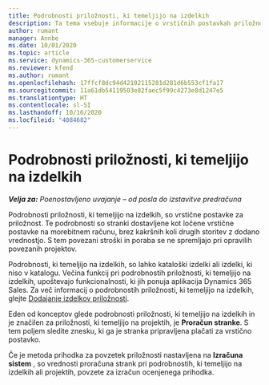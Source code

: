 ```yaml
---
title: Podrobnosti priložnosti, ki temeljijo na izdelkih
description: Ta tema vsebuje informacije o vrstičnih postavkah priložnosti, ki temeljijo na izdelkih, v storitvi Project Operations.
author: rumant
manager: Annbe
ms.date: 10/01/2020
ms.topic: article
ms.service: dynamics-365-customerservice
ms.reviewer: kfend
ms.author: rumant
ms.openlocfilehash: 17ffcf8dc94d42102115281d281d6b553cf1fa17
ms.sourcegitcommit: 11a61db54119503e82faec5f99c4273e8d1247e5
ms.translationtype: HT
ms.contentlocale: sl-SI
ms.lasthandoff: 10/16/2020
ms.locfileid: "4084682"
---
```

# <a name="product-based-opportunity-lines"></a>Podrobnosti priložnosti, ki temeljijo na izdelkih

_**Velja za:** Poenostavljeno uvajanje – od posla do izstavitve predračuna_

Podrobnosti priložnosti, ki temeljijo na izdelkih, so vrstične postavke za priložnost. Te podrobnosti so stranki dostavljene kot ločene vrstične postavke na morebitnem računu, brez kakršnih koli drugih storitev z dodano vrednostjo. S tem povezani stroški in poraba se ne spremljajo pri opravilih povezanih projektov.

Podrobnosti, ki temeljijo na izdelkih, so lahko kataloški izdelki ali izdelki, ki niso v katalogu. Večina funkcij pri podrobnostih priložnosti, ki temeljijo na izdelkih, upoštevajo funkcionalnosti, ki jih ponuja aplikacija Dynamics 365 Sales. Za več informacij o podrobnostih priložnosti, ki temeljijo na izdelkih, glejte [Dodajanje izdelkov priložnosti](https://docs.microsoft.com/dynamics365/sales-enterprise/add-products-opportunity).

Eden od konceptov glede podrobnosti priložnosti, ki temeljijo na izdelkih in je značilen za priložnosti, ki temeljijo na projektih, je **Proračun stranke**. S tem poljem sledite znesku, ki ga je stranka pripravljena plačati za vrstično postavko.

Če je metoda prihodka za povzetek priložnosti nastavljena na **Izračuna sistem** , so vrednosti proračuna strank pri podrobnostih, ki temeljijo na izdelkih ali projektih, povzete za izračun ocenjenega prihodka.

